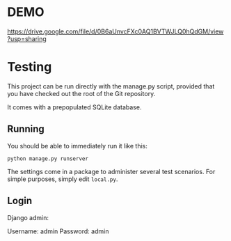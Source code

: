 DEMO
=====

https://drive.google.com/file/d/0B6aUnvcFXc0AQ1BVTWJLQ0hQdGM/view?usp=sharing

Testing
===========

This project can be run directly with the manage.py script, provided 
that you have checked out the root of the Git repository.

It comes with a prepopulated SQLite database.

Running
-------

You should be able to immediately run it like this:

    python manage.py runserver

The settings come in a package to administer several test scenarios. For simple purposes, simply edit `local.py`.

Login
-----

Django admin:

Username: admin
Password: admin
